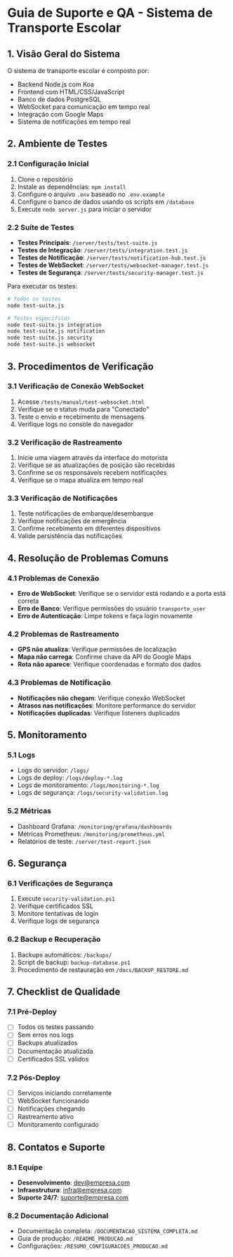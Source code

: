 # Guia de Suporte e QA - Sistema de Transporte Escolar

## 1. Visão Geral do Sistema

O sistema de transporte escolar é composto por:
- Backend Node.js com Koa
- Frontend com HTML/CSS/JavaScript
- Banco de dados PostgreSQL
- WebSocket para comunicação em tempo real
- Integração com Google Maps
- Sistema de notificações em tempo real

## 2. Ambiente de Testes

### 2.1 Configuração Inicial
1. Clone o repositório
2. Instale as dependências: `npm install`
3. Configure o arquivo `.env` baseado no `.env.example`
4. Configure o banco de dados usando os scripts em `/database`
5. Execute `node server.js` para iniciar o servidor

### 2.2 Suíte de Testes
- **Testes Principais**: `/server/tests/test-suite.js`
- **Testes de Integração**: `/server/tests/integration.test.js`
- **Testes de Notificação**: `/server/tests/notification-hub.test.js`
- **Testes de WebSocket**: `/server/tests/websocket-manager.test.js`
- **Testes de Segurança**: `/server/tests/security-manager.test.js`

Para executar os testes:
```bash
# Todos os testes
node test-suite.js

# Testes específicos
node test-suite.js integration
node test-suite.js notification
node test-suite.js security
node test-suite.js websocket
```

## 3. Procedimentos de Verificação

### 3.1 Verificação de Conexão WebSocket
1. Acesse `/tests/manual/test-websocket.html`
2. Verifique se o status muda para "Conectado"
3. Teste o envio e recebimento de mensagens
4. Verifique logs no console do navegador

### 3.2 Verificação de Rastreamento
1. Inicie uma viagem através da interface do motorista
2. Verifique se as atualizações de posição são recebidas
3. Confirme se os responsáveis recebem notificações
4. Verifique se o mapa atualiza em tempo real

### 3.3 Verificação de Notificações
1. Teste notificações de embarque/desembarque
2. Verifique notificações de emergência
3. Confirme recebimento em diferentes dispositivos
4. Valide persistência das notificações

## 4. Resolução de Problemas Comuns

### 4.1 Problemas de Conexão
- **Erro de WebSocket**: Verifique se o servidor está rodando e a porta está correta
- **Erro de Banco**: Verifique permissões do usuário `transporte_user`
- **Erro de Autenticação**: Limpe tokens e faça login novamente

### 4.2 Problemas de Rastreamento
- **GPS não atualiza**: Verifique permissões de localização
- **Mapa não carrega**: Confirme chave da API do Google Maps
- **Rota não aparece**: Verifique coordenadas e formato dos dados

### 4.3 Problemas de Notificação
- **Notificações não chegam**: Verifique conexão WebSocket
- **Atrasos nas notificações**: Monitore performance do servidor
- **Notificações duplicadas**: Verifique listeners duplicados

## 5. Monitoramento

### 5.1 Logs
- Logs do servidor: `/logs/`
- Logs de deploy: `/logs/deploy-*.log`
- Logs de monitoramento: `/logs/monitoring-*.log`
- Logs de segurança: `/logs/security-validation.log`

### 5.2 Métricas
- Dashboard Grafana: `/monitoring/grafana/dashboards`
- Métricas Prometheus: `/monitoring/prometheus.yml`
- Relatórios de teste: `/server/test-report.json`

## 6. Segurança

### 6.1 Verificações de Segurança
1. Execute `security-validation.ps1`
2. Verifique certificados SSL
3. Monitore tentativas de login
4. Verifique logs de segurança

### 6.2 Backup e Recuperação
1. Backups automáticos: `/backups/`
2. Script de backup: `backup-database.ps1`
3. Procedimento de restauração em `/docs/BACKUP_RESTORE.md`

## 7. Checklist de Qualidade

### 7.1 Pré-Deploy
- [ ] Todos os testes passando
- [ ] Sem erros nos logs
- [ ] Backups atualizados
- [ ] Documentação atualizada
- [ ] Certificados SSL válidos

### 7.2 Pós-Deploy
- [ ] Serviços iniciando corretamente
- [ ] WebSocket funcionando
- [ ] Notificações chegando
- [ ] Rastreamento ativo
- [ ] Monitoramento configurado

## 8. Contatos e Suporte

### 8.1 Equipe
- **Desenvolvimento**: dev@empresa.com
- **Infraestrutura**: infra@empresa.com
- **Suporte 24/7**: suporte@empresa.com

### 8.2 Documentação Adicional
- Documentação completa: `/DOCUMENTACAO_SISTEMA_COMPLETA.md`
- Guia de produção: `/README_PRODUCAO.md`
- Configurações: `/RESUMO_CONFIGURACOES_PRODUCAO.md`